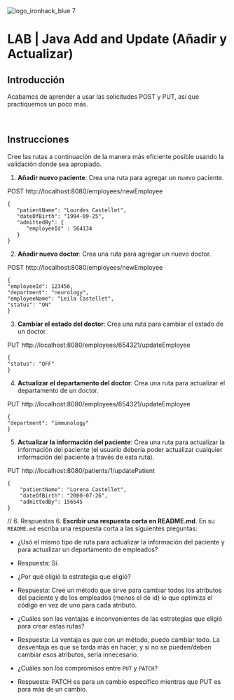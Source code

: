 
![logo_ironhack_blue 7](https://user-images.githubusercontent.com/23629340/40541063-a07a0a8a-601a-11e8-91b5-2f13e4e6b441.png)

# LAB | Java Add and Update (Añadir y Actualizar)

## Introducción

Acabamos de aprender a usar las solicitudes POST y PUT, así que practiquemos un poco más.

<br>

## Instrucciones

Cree las rutas a continuación de la manera más eficiente posible usando la validación donde sea apropiado.

1. **Añadir nuevo paciente**: Crea una ruta para agregar un nuevo paciente.

POST http://localhost:8080/employees/newEmployee
```JSON: 
{
   "patientName": "Lourdes Castellet",
   "dateOfBirth": "1994-09-25",
   "admittedBy": {
      "employeeId" : 564134
   }
}
```

2. **Añadir nuevo doctor**: Crea una ruta para agregar un nuevo doctor.

POST http://localhost:8080/employees/newEmployee

```JSON: 
{
"employeeId": 123456,
"department": "neurology",
"employeeName": "Leila Castellet",
"status": "ON"
}
```

3. **Cambiar el estado del doctor**: Crea una ruta para cambiar el estado de un doctor.

PUT http://localhost:8080/employees/654321/updateEmployee

```JSON: 
{
"status": "OFF"
}
```

4. **Actualizar el departamento del doctor**: Crea una ruta para actualizar el departamento de un doctor.

PUT http://localhost:8080/employees/654321/updateEmployee

```JSON: 
{
"department": "immunology"
}
```

5. **Actualizar la información del paciente**: Crea una ruta para actualizar la información del paciente (el usuario debería poder actualizar cualquier información del paciente a través de esta ruta).

PUT http://localhost:8080/patients/1/updatePatient

```
{
    "patientName": "Lorena Castellet",
    "dateOfBirth": "2000-07-26",
    "admittedBy": 156545
}
```

// 6. Respuestas
6. **Escribir una respuesta corta en README.md**. En su `README.md` escriba una respuesta corta a las siguientes preguntas:

   - ¿Usó el mismo tipo de ruta para actualizar la información del paciente y para actualizar un departamento de empleados? 
   - Respuesta: Sí.

   - ¿Por qué eligió la estrategia que eligió? 
   - Respuesta: Creé un método que sirve para cambiar todos los atributos del paciente y de los empleados (menos el de id) lo que optimiza el código en vez de uno para cada atributo.
   
  - ¿Cuáles son las ventajas e inconvenientes de las estrategias que eligió para crear estas rutas?
  - Respuesta: La ventaja es que con un método, puedo cambiar todo. La desventaja es que se tarda más en hacer, y si no se pueden/deben cambiar esos atributos, sería innecesario.

  - ¿Cuáles son los compromisos entre `PUT` y `PATCH`?
  - Respuesta: PATCH es para un cambio específico mientras que PUT es para más de un cambio.

<br>

